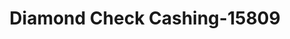 ---
f_zip-code: 19054
f_state-code: PA
title: Diamond Check Cashing-15809
f_phone: 215-547-0600
f_city-only: Levittown
f_address: 7100 New Falls Rd Levittown
f_location-unique-id: '15809'
slug: diamond-check-cashing-15809
updated-on: '2024-05-30T13:46:58.046Z'
created-on: '2024-05-30T13:36:59.803Z'
published-on: '2024-05-30T13:54:32.469Z'
f_city-state: cms/city/levittown-pa.md
f_company: cms/company/diamond-check-cashing.md
f_state: cms/state/pennsylvania.md
layout: '[payday-loan].html'
tags: payday-loan
---